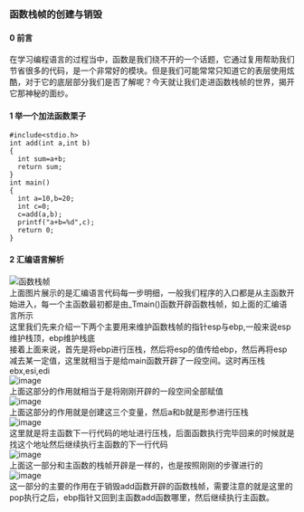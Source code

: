 ### 函数栈帧的创建与销毁  
#### 0 前言  
在学习编程语言的过程当中，函数是我们绕不开的一个话题，它通过复用帮助我们节省很多的代码，是一个非常好的模块。但是我们可能常常只知道它的表层使用炫酷，对于它的底层部分我们是否了解呢？今天就让我们走进函数栈帧的世界，揭开它那神秘的面纱。
#### 1 举一个加法函数栗子
```
#include<stdio.h>
int add(int a,int b)
{ 
  int sum=a+b;
  return sum;
}
int main()
{
  int a=10,b=20;
  int c=0;
  c=add(a,b);
  printf("a+b=%d",c);
  return 0;
}
```
#### 2 汇编语言解析
![函数栈帧](https://github.com/Lp700750/Blogs/assets/104414865/07f2c188-4ef9-446c-8ab1-091230643120)  
上面图片展示的是汇编语言代码每一步明细，一般我们程序的入口都是从主函数开始进入，每一个主函数最初都是由_Tmain()函数开辟函数栈帧，如上面的汇编语言所示    
这里我们先来介绍一下两个主要用来维护函数栈帧的指针esp与ebp,一般来说esp维护栈顶，ebp维护栈底   
接着上面来说，首先是将ebp进行压栈，然后将esp的值传给ebp，然后再将esp减去某一定值，这里就相当于是给main函数开辟了一段空间。这时再压栈ebx,esi,edi   
![image](https://github.com/Lp700750/Blogs/assets/104414865/cfcb2dfa-8bb4-4d2e-85da-adc33fcef402)   
上面这部分的作用就相当于是将刚刚开辟的一段空间全部赋值    
![image](https://github.com/Lp700750/Blogs/assets/104414865/ffcee262-62de-4bf1-8332-f5c1e02a096d)   
上面这部分的作用就是创建这三个变量，然后a和b就是形参进行压栈   
![image](https://github.com/Lp700750/Blogs/assets/104414865/5862c133-dfaf-4950-8d06-18a69bf0e3cc)   
这里就是将主函数下一行代码的地址进行压栈，后面函数执行完毕回来的时候就是找这个地址然后继续执行主函数的下一行代码    
![image](https://github.com/Lp700750/Blogs/assets/104414865/f78c3854-5695-4710-a892-9ee03774927d)   
上面这一部分和主函数的栈帧开辟是一样的，也是按照刚刚的步骤进行的  
![image](https://github.com/Lp700750/Blogs/assets/104414865/046d7bd2-7b9e-4298-94a7-4e7f07efecc9)   
这一部分的主要的作用在于销毁add函数开辟的函数栈帧，需要注意的就是这里的pop执行之后，ebp指针又回到主函数add函数哪里，然后继续执行主函数。





